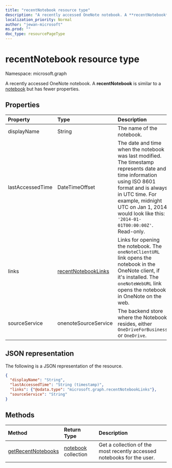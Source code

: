 ```yaml
---
title: "recentNotebook resource type"
description: "A recently accessed OneNote notebook. A **recentNotebook** is similar to a notebook but has fewer properties."
localization_priority: Normal
author: "jewan-microsoft"
ms.prod: ""
doc_type: resourcePageType
---
```


# recentNotebook resource type

Namespace: microsoft.graph

A recently accessed OneNote notebook. A **recentNotebook** is similar to a [notebook](notebook.md) but has fewer properties.

## Properties
| Property	   | Type	|Description|
|:---------------|:--------|:----------|
|displayName|String|The name of the notebook.|
|lastAccessedTime|DateTimeOffset|The date and time when the notebook was last modified. The timestamp represents date and time information using ISO 8601 format and is always in UTC time. For example, midnight UTC on Jan 1, 2014 would look like this: `'2014-01-01T00:00:00Z'`. Read-only.|
|links|[recentNotebookLinks](recentnotebooklinks.md)|Links for opening the notebook. The `oneNoteClientURL` link opens the notebook in the OneNote client, if it's installed. The `oneNoteWebURL` link opens the notebook in OneNote on the web.|
|sourceService|onenoteSourceService|The backend store where the Notebook resides, either `OneDriveForBusiness` or `OneDrive`.|

## JSON representation

The following is a JSON representation of the resource.

<!-- {
  "blockType": "resource",
  "optionalProperties": [

  ],
  "@odata.type": "microsoft.graph.recentNotebook"
}-->

```json
{
  "displayName": "String",
  "lastAccessedTime": "String (timestamp)",
  "links": {"@odata.type": "microsoft.graph.recentNotebookLinks"},
  "sourceService": "String"
}
```

## Methods

| Method		   | Return Type	|Description|
|:---------------|:--------|:----------|
|[getRecentNotebooks](../api/notebook-getrecentnotebooks.md) | [notebook](notebook.md) collection | Get a collection of the most recently accessed notebooks for the user. |
